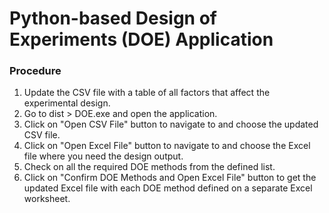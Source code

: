 # Python-based Design of Experiments (DOE) Application      

### Procedure      

1. Update the CSV file with a table of all factors that affect the experimental design.   
2. Go to dist > DOE.exe and open the application.   
3. Click on "Open CSV File" button to navigate to and choose the updated CSV file.   
4. Click on "Open Excel File" button to navigate to and choose the Excel file where you need the design output.   
5. Check on all the required DOE methods from the defined list. 
6. Click on "Confirm DOE Methods and Open Excel File" button to get the updated Excel file with each DOE method defined on a separate Excel worksheet.
